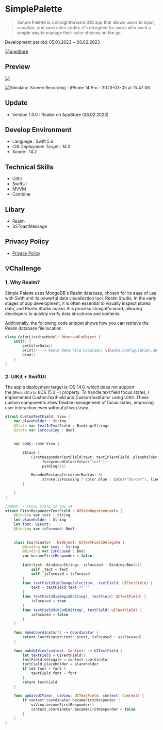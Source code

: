 # SimplePalette
> Simple Palette is a straightforward iOS app that allows users to input, visualize, and save color codes.
It’s designed for users who want a simple way to manage their color choices on the go.

Development periold: 05.01.2023 ~ 06.02.2023

[![appStore](https://user-images.githubusercontent.com/50910456/173174832-7d395623-ceb3-4796-b718-22e550af6934.svg)](https://apps.apple.com/au/app/simple-palette/id1667732751)

## Preview

<img src="https://user-images.githubusercontent.com/43236727/222941973-4d5ec342-6e56-408c-b556-023d82b91629.png">

![Simulator Screen Recording - iPhone 14 Pro - 2023-03-05 at 15 47 06](https://user-images.githubusercontent.com/43236727/222942198-c5229c52-aa7e-4262-ac56-7c3fc77ce0b8.gif)

## Update
- Version 1.0.0 : Realse on AppStore (08.02.2023)

## Develop Environment
- Language : Swift 5.6
- iOS Deployment Target : 14.0
- Xcode : 14.2

## Technical Skills
- UIKit
- SwiftUI
- MVVM
- Combine

## Libary
- Realm  
- SSToastMessage

## Privacy Policy
- [Privacy Policy](https://wnsgur4092.notion.site/Privacy-Policy-19722dcba877400784abd66352623d04)


## 💡Challenge
### 1. Why Realm?
Simple Palette uses MongoDB's Realm database, chosen for its ease of use with Swift and its powerful data visualization tool, Realm Studio. In the early stages of app development, it is often essential to visually inspect stored data, and Realm Studio makes this process straightforward, allowing developers to quickly verify data structures and contents.

Additionally, the following code snippet shows how you can retrieve the Realm database file location:
```Swift
class ColorListViewModel: ObservableObject {
    init() {
        getColorData()
        print("---> Realm Data File Location: \(Realm.Configuration.defaultConfiguration.fileURL!)")
        bind()
    }
}
```

### 2. UIKit + SwiftUI
The app's deployment target is iOS 14.0, which does not support the `@FocusState` (iOS 15.0 +) property. To handle text field focus states, I implemented CustomTextField and CustomTextEditor using UIKit. These custom components allow flexible management of focus states, improving user interaction even without `@FocusState.`

```swift
struct CustomTextField: View {
    var placeholder : String
    @State var textInTextField : Binding<String>
    @State var isFocusing : Bool
    
    
    var body: some View {
        
        ZStack {
            FirstResponderTextField(text: textInTextField, placeholder: placeholder, font: UIFont(name: "NanumGothic", size: 14), isFocused: $isFocusing)
                .foregroundColor(Color("text"))
                .padding(16)

            RoundedRectangle(cornerRadius: 8)
                .stroke(isFocusing ? Color.blue : Color("border"), lineWidth: 1)  
        }
        
    }
}

//MARK: - FOCUS STATE in iOS 14
struct FirstResponderTextField : UIViewRepresentable {
    @Binding var text : String
    let placeholder : String
    let font: UIFont?
    @Binding var isFocused: Bool
    
    
    class Coordinator : NSObject, UITextFieldDelegate {
        @Binding var text : String
        @Binding var isFocused : Bool
        var becameFirstResponder = false
        
        init(text: Binding<String>, isFocused : Binding<Bool>){
            self._text = text
            self._isFocused = isFocused
        }
        func textFieldDidChangeSelection(_ textField: UITextField) {
            text = textField.text ?? ""
        }
        func textFieldDidBeginEditing(_ textField: UITextField) {
            isFocused = true
        }
        func textFieldDidEndEditing(_ textField: UITextField) {
            isFocused = false
        }
    }
    
    func makeCoordinator() -> Coordinator {
        return Coordinator(text: $text, isFocused : $isFocused)
    }
    
    func makeUIView(context: Context) -> UITextField {
        let textField = UITextField()
        textField.delegate = context.coordinator
        textField.placeholder = placeholder
        if let font = font {
            textField.font = font
        }
        return textField
    }
    
    func updateUIView(_ uiView: UITextField, context: Context) {
        if context.coordinator.becameFirstResponder {
            uiView.becomeFirstResponder()
            context.coordinator.becameFirstResponder = false
        }
    }
}
```

